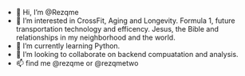 - 👋 Hi, I’m @Rezqme
- 👀 I’m interested in CrossFit, Aging and Longevity. Formula 1, future transportation technology and efficency. Jesus, the Bible and relationships in my neighborhood and the world.
- 🌱 I’m currently learning Python.
- 💞️ I’m looking to collaborate on backend compuatation and analysis.
- 📫 find me @rezqme or @rezqmetwo

<!---
Rezqme/Rezqme is a ✨ special ✨ repository because its `README.md` (this file) appears on your GitHub profile.
You can click the Preview link to take a look at your changes.
--->
